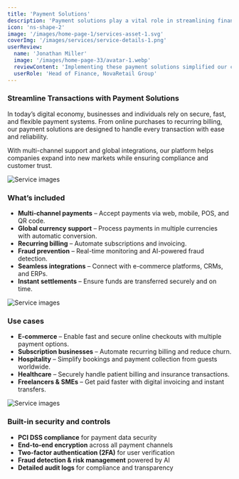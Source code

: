 ```yaml
---
title: 'Payment Solutions'
description: 'Payment solutions play a vital role in streamlining financial transactions for businesses and individuals, enabling secure, fast, and seamless digital payments.'
icon: 'ns-shape-2'
image: '/images/home-page-1/services-asset-1.svg'
coverImg: '/images/services/service-details-1.png'
userReview:
  name: 'Jonathan Miller'
  image: '/images/home-page-33/avatar-1.webp'
  reviewContent: 'Implementing these payment solutions simplified our checkout process and reduced failed transactions. Customers now enjoy a smoother, faster, and more secure payment experience.'
  userRole: 'Head of Finance, NovaRetail Group'
---
```


### Streamline Transactions with Payment Solutions

In today’s digital economy, businesses and individuals rely on secure, fast, and flexible payment systems. From online purchases to recurring billing, our payment solutions are designed to handle every transaction with ease and reliability.

With multi-channel support and global integrations, our platform helps companies expand into new markets while ensuring compliance and customer trust.

![Service images](/images/services/service-details-1.png)

### What’s included

- **Multi-channel payments** – Accept payments via web, mobile, POS, and QR code.
- **Global currency support** – Process payments in multiple currencies with automatic conversion.
- **Recurring billing** – Automate subscriptions and invoicing.
- **Fraud prevention** – Real-time monitoring and AI-powered fraud detection.
- **Seamless integrations** – Connect with e-commerce platforms, CRMs, and ERPs.
- **Instant settlements** – Ensure funds are transferred securely and on time.

![Service images](/images/services/service-details-2.png)

### Use cases

- **E-commerce** – Enable fast and secure online checkouts with multiple payment options.
- **Subscription businesses** – Automate recurring billing and reduce churn.
- **Hospitality** – Simplify bookings and payment collection from guests worldwide.
- **Healthcare** – Securely handle patient billing and insurance transactions.
- **Freelancers & SMEs** – Get paid faster with digital invoicing and instant transfers.

![Service images](/images/services/service-details-3.jpg)

### Built-in security and controls

- **PCI DSS compliance** for payment data security
- **End-to-end encryption** across all payment channels
- **Two-factor authentication (2FA)** for user verification
- **Fraud detection & risk management** powered by AI
- **Detailed audit logs** for compliance and transparency
